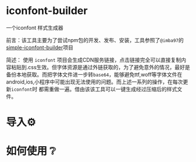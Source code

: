 # iconfont-builder

一个iconfont 样式生成器

前言：该工具主要为了尝试npm包的开发、发布、安装，工具参照了`@imba97`的[simple-iconfont-builder](https://github.com/imba97/simple-iconfont-builder)项目

简述：
    使用 `iconfont` 项目会生成CDN服务链接，点击链接完全可以直接复制内容粘贴到.css生效。但字体资源是通过外链获取的，为了避免意外的情况，最好是
备份本地获取。而把字体文件进一步转`base64`，能够避免ttf,woff等字体文件在android,ios,小程序中可能出现无法使用的问题。而上述一系列的操作，在每次更新`iconfont`时
都需重做一遍。借由该该工具可以一键生成经过压缩后的样式文件。


# 导入⚙️



# 如何使用 ❔

